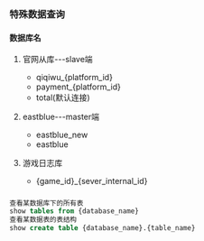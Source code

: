 ### 特殊数据查询

#### 数据库名

1. 官网从库---slave端
   * qiqiwu_{platform_id}
   * payment_{platform_id}
   * total(默认连接)
2. eastblue---master端
   * eastblue_new
   * eastblue

3. 游戏日志库
   * {game_id}_{sever_internal_id}

##### 

```sql
查看某数据库下的所有表
show tables from {database_name}
查看某数据表的表结构
show create table {database_name}.{table_name}
```

